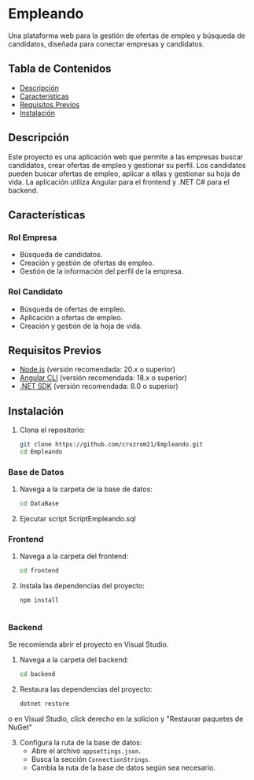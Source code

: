 # Empleando

Una plataforma web para la gestión de ofertas de empleo y búsqueda de candidatos, diseñada para conectar empresas y candidatos.

## Tabla de Contenidos

- [Descripción](#descripción)
- [Características](#características)
- [Requisitos Previos](#requisitos-previos)
- [Instalación](#instalación)

## Descripción

Este proyecto es una aplicación web que permite a las empresas buscar candidatos, crear ofertas de empleo y gestionar su perfil. Los candidatos pueden buscar ofertas de empleo, aplicar a ellas y gestionar su hoja de vida. La aplicación utiliza Angular para el frontend y .NET C# para el backend.

## Características

### Rol Empresa
- Búsqueda de candidatos.
- Creación y gestión de ofertas de empleo.
- Gestión de la información del perfil de la empresa.

### Rol Candidato
- Búsqueda de ofertas de empleo.
- Aplicación a ofertas de empleo.
- Creación y gestión de la hoja de vida.

## Requisitos Previos

- [Node.js](https://nodejs.org/) (versión recomendada: 20.x o superior)
- [Angular CLI](https://angular.io/cli) (versión recomendada: 18.x o superior)
- [.NET SDK](https://dotnet.microsoft.com/download) (versión recomendada: 8.0 o superior)

## Instalación

1. Clona el repositorio:
    ```bash
    git clone https://github.com/cruzrom21/Empleando.git
    cd Empleando
    ```

### Base de Datos

1. Navega a la carpeta de la base de datos:
    ```bash
    cd DataBase
    ```

2. Ejecutar script ScriptEmpleando.sql


### Frontend

1. Navega a la carpeta del frontend:
    ```bash
    cd frontend
    ```

2. Instala las dependencias del proyecto:
    ```bash
    npm install
    ```
    ```

### Backend

Se recomienda abrir el proyecto en Visual Studio.

1. Navega a la carpeta del backend:
    ```bash
    cd backend
    ```

2. Restaura las dependencias del proyecto:
    ```bash
    dotnet restore
    ```

o en Visual Studio, click derecho en la solicion y "Restaurar paquetes de NuGet"

3. Configura la ruta de la base de datos:
    - Abre el archivo `appsettings.json`.
    - Busca la sección `ConnectionStrings`.
    - Cambia la ruta de la base de datos según sea necesario.






